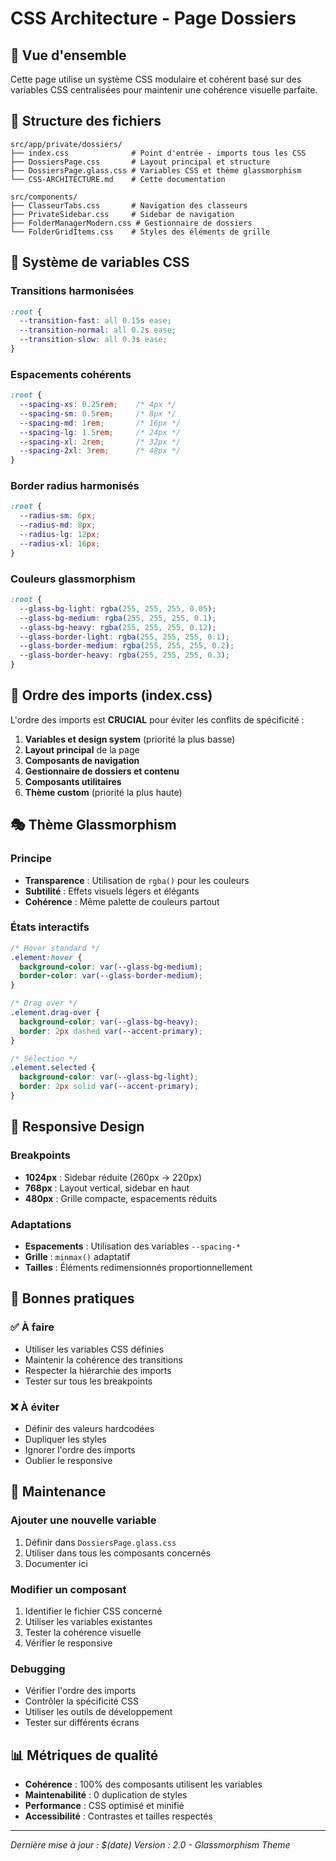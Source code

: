 # CSS Architecture - Page Dossiers

## 🎯 **Vue d'ensemble**

Cette page utilise un système CSS modulaire et cohérent basé sur des variables CSS centralisées pour maintenir une cohérence visuelle parfaite.

## 📁 **Structure des fichiers**

```
src/app/private/dossiers/
├── index.css              # Point d'entrée - imports tous les CSS
├── DossiersPage.css       # Layout principal et structure
├── DossiersPage.glass.css # Variables CSS et thème glassmorphism
└── CSS-ARCHITECTURE.md    # Cette documentation
```

```
src/components/
├── ClasseurTabs.css       # Navigation des classeurs
├── PrivateSidebar.css     # Sidebar de navigation
├── FolderManagerModern.css # Gestionnaire de dossiers
└── FolderGridItems.css    # Styles des éléments de grille
```

## 🎨 **Système de variables CSS**

### **Transitions harmonisées**
```css
:root {
  --transition-fast: all 0.15s ease;
  --transition-normal: all 0.2s ease;
  --transition-slow: all 0.3s ease;
}
```

### **Espacements cohérents**
```css
:root {
  --spacing-xs: 0.25rem;    /* 4px */
  --spacing-sm: 0.5rem;     /* 8px */
  --spacing-md: 1rem;       /* 16px */
  --spacing-lg: 1.5rem;     /* 24px */
  --spacing-xl: 2rem;       /* 32px */
  --spacing-2xl: 3rem;      /* 48px */
}
```

### **Border radius harmonisés**
```css
:root {
  --radius-sm: 6px;
  --radius-md: 8px;
  --radius-lg: 12px;
  --radius-xl: 16px;
}
```

### **Couleurs glassmorphism**
```css
:root {
  --glass-bg-light: rgba(255, 255, 255, 0.05);
  --glass-bg-medium: rgba(255, 255, 255, 0.1);
  --glass-bg-heavy: rgba(255, 255, 255, 0.12);
  --glass-border-light: rgba(255, 255, 255, 0.1);
  --glass-border-medium: rgba(255, 255, 255, 0.2);
  --glass-border-heavy: rgba(255, 255, 255, 0.3);
}
```

## 🔄 **Ordre des imports (index.css)**

L'ordre des imports est **CRUCIAL** pour éviter les conflits de spécificité :

1. **Variables et design system** (priorité la plus basse)
2. **Layout principal** de la page
3. **Composants de navigation**
4. **Gestionnaire de dossiers et contenu**
5. **Composants utilitaires**
6. **Thème custom** (priorité la plus haute)

## 🎭 **Thème Glassmorphism**

### **Principe**
- **Transparence** : Utilisation de `rgba()` pour les couleurs
- **Subtilité** : Effets visuels légers et élégants
- **Cohérence** : Même palette de couleurs partout

### **États interactifs**
```css
/* Hover standard */
.element:hover {
  background-color: var(--glass-bg-medium);
  border-color: var(--glass-border-medium);
}

/* Drag over */
.element.drag-over {
  background-color: var(--glass-bg-heavy);
  border: 2px dashed var(--accent-primary);
}

/* Sélection */
.element.selected {
  background-color: var(--glass-bg-light);
  border: 2px solid var(--accent-primary);
}
```

## 📱 **Responsive Design**

### **Breakpoints**
- **1024px** : Sidebar réduite (260px → 220px)
- **768px** : Layout vertical, sidebar en haut
- **480px** : Grille compacte, espacements réduits

### **Adaptations**
- **Espacements** : Utilisation des variables `--spacing-*`
- **Grille** : `minmax()` adaptatif
- **Tailles** : Éléments redimensionnés proportionnellement

## 🧹 **Bonnes pratiques**

### **✅ À faire**
- Utiliser les variables CSS définies
- Maintenir la cohérence des transitions
- Respecter la hiérarchie des imports
- Tester sur tous les breakpoints

### **❌ À éviter**
- Définir des valeurs hardcodées
- Dupliquer les styles
- Ignorer l'ordre des imports
- Oublier le responsive

## 🔧 **Maintenance**

### **Ajouter une nouvelle variable**
1. Définir dans `DossiersPage.glass.css`
2. Utiliser dans tous les composants concernés
3. Documenter ici

### **Modifier un composant**
1. Identifier le fichier CSS concerné
2. Utiliser les variables existantes
3. Tester la cohérence visuelle
4. Vérifier le responsive

### **Debugging**
- Vérifier l'ordre des imports
- Contrôler la spécificité CSS
- Utiliser les outils de développement
- Tester sur différents écrans

## 📊 **Métriques de qualité**

- **Cohérence** : 100% des composants utilisent les variables
- **Maintenabilité** : 0 duplication de styles
- **Performance** : CSS optimisé et minifié
- **Accessibilité** : Contrastes et tailles respectés

---

*Dernière mise à jour : $(date)*
*Version : 2.0 - Glassmorphism Theme* 